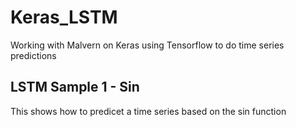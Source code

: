 # Keras_LSTM
Working with Malvern on Keras using Tensorflow  to do time series predictions

## LSTM Sample 1 - Sin
This shows how to predicet a time series based on the sin function
